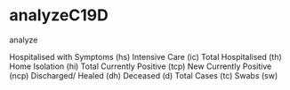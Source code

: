 # analyzeC19D
analyze


Hospitalised with Symptoms (hs)
Intensive Care (ic)
Total Hospitalised (th)
Home Isolation (hi)
Total Currently Positive (tcp)
New Currently Positive (ncp)
Discharged/ Healed (dh)
Deceased (d)
Total Cases (tc)
 Swabs (sw)

